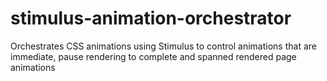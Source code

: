 # stimulus-animation-orchestrator

Orchestrates CSS animations using Stimulus to control animations that are immediate, pause rendering to complete and spanned rendered page animations
